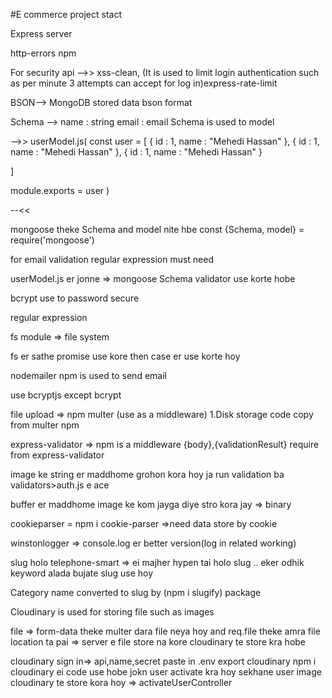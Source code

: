 
#E commerce project stact 

Express server

http-errors npm 

For security api -->> xss-clean, 
(It is used to limit login authentication such as per minute 3 attempts can accept for log in)express-rate-limit

BSON--> MongoDB stored data bson format

Schema --> name : string
            email : email
            Schema is used to model


-->>
userModel.js(
    const user = [
    {
    id : 1,
    name : "Mehedi Hassan"
},
    {
    id : 1,
    name : "Mehedi Hassan"
},
    {
    id : 1,
    name : "Mehedi Hassan"
}

]

module.exports = user
)

--<<

mongoose theke Schema and model nite hbe
const {Schema, model} = require('mongoose')

for email validation regular expression must need

userModel.js er jonne => mongoose Schema validator use korte hobe

bcrypt use to password secure 

regular expression

fs module => file system

fs er sathe promise use kore then case er use korte hoy

nodemailer npm is used to send email

use bcryptjs except bcrypt

file upload => npm multer (use as a middleware)
1.Disk storage code copy from multer npm

express-validator => npm is a middleware
{body},{validationResult} require from express-validator

image ke string er maddhome grohon kora hoy ja run validation ba validators>auth.js e ace

buffer er maddhome image ke kom jayga diye stro kora jay => binary


cookieparser = npm i cookie-parser =>need data store by cookie

winstonlogger => console.log er better version(log in related working)

slug holo telephone-smart => ei majher hypen tai holo slug .. eker odhik keyword alada bujate slug use hoy

Category name converted to slug by (npm i slugify) package

Cloudinary is used for storing file such as images


file => form-data theke multer dara file neya hoy
and req.file theke amra file location ta pai
=> server e file store na kore cloudinary te store kra hobe


cloudinary sign in=> api,name,secret paste in .env
export cloudinary 
npm i cloudinary
ei code use hobe jokn user activate kra hoy sekhane user image cloudinary te store kora hoy => activateUserController







